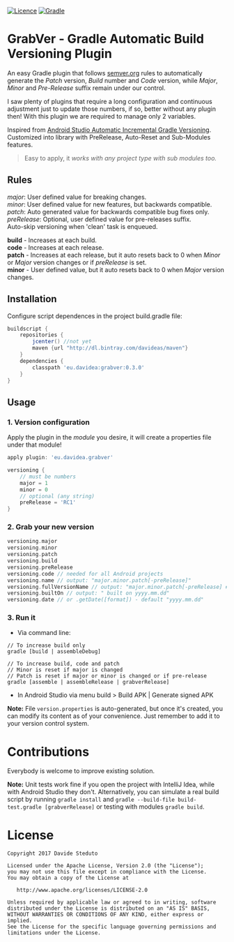 [![Licence](https://img.shields.io/badge/Licence-Apache2-blue.svg)](http://www.apache.org/licenses/LICENSE-2.0)
[![Gradle](https://img.shields.io/badge/Gradle-Plugin-green.svg)](https://plugins.gradle.org/plugin/eu.davidea.grabver)

# GrabVer - Gradle Automatic Build Versioning Plugin
An easy Gradle plugin that follows [semver.org](http://semver.org/) rules to
automatically generate the _Patch_ version, _Build_ number and _Code_ version, while _Major_,
_Minor_ and _Pre-Release_ suffix remain under our control.

I saw plenty of plugins that require a long configuration and continuous adjustment just to update
those numbers, if so, better without any plugin then! With this plugin we are required to manage
only 2 variables.

Inspired from <a href='https://andreborud.com/android-studio-automatic-incremental-gradle-versioning/'>Android Studio
Automatic Incremental Gradle Versioning</a>. Customized into library with PreRelease, Auto-Reset and Sub-Modules features.</p>

> Easy to apply, it _works with any project type with sub modules too._

## Rules
_major_: User defined value for breaking changes.<br>
_minor_: User defined value for new features, but backwards compatible.<br>
_patch_: Auto generated value for backwards compatible bug fixes only.<br>
_preRelease_: Optional, user defined value for pre-releases suffix.<br>
Auto-skip versioning when 'clean' task is enqueued. 

**build** - Increases at each build.<br>
**code** - Increases at each release.<br>
**patch** - Increases at each release, but it auto resets back to 0 when _Minor_ or _Major_ version changes or if _preRelease_ is set.<br>
**minor** - User defined value, but it auto resets back to 0 when _Major_ version changes.</p>

## Installation
Configure script dependences in the project build.gradle file: 
``` groovy
buildscript {
    repositories {
        jcenter() //not yet
        maven {url "http://dl.bintray.com/davideas/maven"}
    }
    dependencies {
        classpath 'eu.davidea:grabver:0.3.0'
    }
}
```

## Usage
### 1. Version configuration
Apply the plugin in the _module_ you desire, it will create a properties file under that module!
``` groovy
apply plugin: 'eu.davidea.grabver'

versioning {
    // must be numbers
    major = 1
    minor = 0
    // optional (any string)
    preRelease = 'RC1'
}
```

### 2. Grab your new version
``` groovy 
versioning.major
versioning.minor
versioning.patch
versioning.build
versioning.preRelease
versioning.code // needed for all Android projects
versioning.name // output: "major.minor.patch[-preRelease]"
versioning.fullVersionName // output: "major.minor.patch[-preRelease] #build built on yyyy.mm.dd"
versioning.builtOn // output: " built on yyyy.mm.dd"
versioning.date // or .getDate([format]) - default "yyyy.mm.dd"
```

### 3. Run it
- Via command line:
```
// To increase build only
gradle [build | assembleDebug]

// To increase build, code and patch
// Minor is reset if major is changed
// Patch is reset if major or minor is changed or if pre-release
gradle [assemble | assembleRelease | grabverRelease]
```
- In Android Studio via menu build > Build APK | Generate signed APK

**Note:** File `version.properties` is auto-generated, but once it's created, you can modify its content
as of your convenience. Just remember to add it to your version control system.

# Contributions
Everybody is welcome to improve existing solution.

**Note:** Unit tests work fine if you open the project with IntelliJ Idea, while with Android Studio
they don't. Alternatively, you can simulate a real build script by running `gradle install`
and `gradle --build-file build-test.gradle [grabverRelease]` or testing with modules `gradle build`.

# License

    Copyright 2017 Davide Steduto

    Licensed under the Apache License, Version 2.0 (the "License");
    you may not use this file except in compliance with the License.
    You may obtain a copy of the License at

       http://www.apache.org/licenses/LICENSE-2.0

    Unless required by applicable law or agreed to in writing, software
    distributed under the License is distributed on an "AS IS" BASIS,
    WITHOUT WARRANTIES OR CONDITIONS OF ANY KIND, either express or implied.
    See the License for the specific language governing permissions and
    limitations under the License.